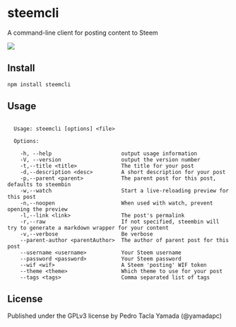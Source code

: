 # steemcli
A command-line client for posting content to Steem

![](http://i.imgur.com/g8tt2cN.gif)

## Install
```
npm install steemcli
```

## Usage
```

  Usage: steemcli [options] <file>

  Options:

    -h, --help                      output usage information
    -V, --version                   output the version number
    -t,--title <title>              The title for your post
    -d,--description <desc>         A short description for your post
    -p,--parent <parent>            The parent post for this post, defaults to steembin
    -w,--watch                      Start a live-reloading preview for this post
    -n,--noopen                     When used with watch, prevent opening the preview
    -l,--link <link>                The post's permalink
    -r,--raw                        If not specified, steembin will try to generate a markdown wrapper for your content
    -v,--verbose                    Be verbose
    --parent-author <parentAuthor>  The author of parent post for this post
    --username <username>           Your Steem username
    --password <password>           Your Steem password
    --wif <wif>                     A Steem 'posting' WIF token
    --theme <theme>                 Which theme to use for your post
    --tags <tags>                   Comma separated list of tags

```

## License
Published under the GPLv3 license by Pedro Tacla Yamada (@yamadapc)
